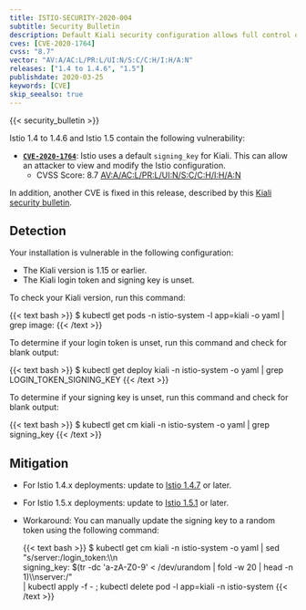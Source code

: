 ```yaml
---
title: ISTIO-SECURITY-2020-004
subtitle: Security Bulletin
description: Default Kiali security configuration allows full control of mesh.
cves: [CVE-2020-1764]
cvss: "8.7"
vector: "AV:A/AC:L/PR:L/UI:N/S:C/C:H/I:H/A:N"
releases: ["1.4 to 1.4.6", "1.5"]
publishdate: 2020-03-25
keywords: [CVE]
skip_seealso: true
---
```


{{< security_bulletin >}}

Istio 1.4 to 1.4.6 and Istio 1.5 contain the following vulnerability:

* __[`CVE-2020-1764`](https://cve.mitre.org/cgi-bin/cvename.cgi?name=CVE-2020-1764)__:
  Istio uses a default `signing_key` for Kiali. This can allow an attacker to view and modify the Istio configuration.
    * CVSS Score: 8.7 [AV:A/AC:L/PR:L/UI:N/S:C/C:H/I:H/A:N](https://nvd.nist.gov/vuln-metrics/cvss/v3-calculator?vector=AV:A/AC:L/PR:L/UI:N/S:C/C:H/I:H/A:N&version=3.1)

In addition, another CVE is fixed in this release, described by this
[Kiali security bulletin](https://kiali.io/news/security-bulletins/kiali-security-001/).

## Detection

Your installation is vulnerable in the following configuration:

* The Kiali version is 1.15 or earlier.
* The Kiali login token and signing key is unset.

To check your Kiali version, run this command:

{{< text bash >}}
$ kubectl get pods -n istio-system -l app=kiali -o yaml | grep image:
{{< /text >}}

To determine if your login token is unset, run this command and check for blank output:

{{< text bash >}}
$ kubectl get deploy kiali -n istio-system -o yaml | grep LOGIN_TOKEN_SIGNING_KEY
{{< /text >}}

To determine if your signing key is unset, run this command and check for blank output:

{{< text bash >}}
$ kubectl get cm kiali -n istio-system -o yaml | grep signing_key
{{< /text >}}

## Mitigation

* For Istio 1.4.x deployments: update to [Istio 1.4.7](/news/releases/1.4.x/announcing-1.4.7) or later.
* For Istio 1.5.x deployments: update to [Istio 1.5.1](/news/releases/1.5.x/announcing-1.5.1) or later.
* Workaround: You can manually update the signing key to a random token using the following command:

    {{< text bash >}}
    $ kubectl get cm kiali -n istio-system -o yaml | sed "s/server:/login_token:\\\n \
    signing_key: $(tr -dc 'a-zA-Z0-9' < /dev/urandom | fold -w 20 | head -n 1)\\\nserver:/" \
    | kubectl apply -f - ; kubectl delete pod -l app=kiali -n istio-system
    {{< /text >}}

